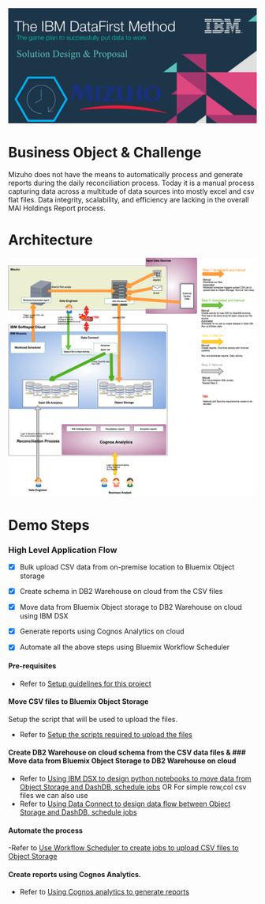 <img src="https://github.com/arunwagle/DemoRepo/blob/master/clients/Mizuho/images/Mizuho_header.png">

# Business Object & Challenge
Mizuho does not have the means to automatically process and generate reports during the daily reconciliation process. Today it is a manual process capturing data across a multitude of data sources into mostly excel and csv flat files. Data integrity, scalability, and efficiency are lacking in the overall MAI Holdings Report process.

# Architecture

<img src="https://github.com/arunwagle/DemoRepo/blob/master/clients/Mizuho/images/Mizuho-architecture.png">

# Demo Steps
### High Level Application Flow
- [x] Bulk upload CSV data from on-premise location to Bluemix Object storage
- [x] Create schema in DB2 Warehouse on cloud from the CSV files
- [x] Move data from Bluemix Object storage to DB2 Warehouse on cloud using IBM DSX
- [x] Generate reports using Cognos Analytics on cloud
- [x] Automate all the above steps using Bluemix Workflow Scheduler 


#### Pre-requisites
- Refer to [Setup guidelines for this project](setupdoc.md)

#### Move CSV files to Bluemix Object Storage
  Setup the script that will be used to upload the files.  
  - Refer to [Setup the scripts required to upload the files](src/main/bin/scripts/moveToCloud/README.md)  

#### Create DB2 Warehouse on cloud schema from the CSV data files & ### Move data from Bluemix Object Storage to DB2 Warehouse on cloud
- Refer to [Using IBM DSX to design python notebooks to move data from Object Storage and DashDB, schedule jobs](DSX_TODO.md) OR
For simple row,col csv files we can also use
- Refer to [Using Data Connect to design data flow between Object Storage and DashDB, schedule jobs](DataConnect.md)

#### Automate the process 
-Refer to [Use Workflow Scheduler to create jobs to upload CSV files to Object Storage](WorkflowScheduler.md)

#### Create reports using Cognos Analytics.
- Refer to [Using Cognos analytics to generate reports](CognosAnalytics.md)

